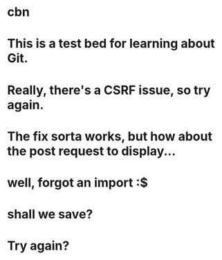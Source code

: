 # cbn
# This is a test bed for learning about Git.
# Really, there's a CSRF issue, so try again.
# The fix sorta works, but how about the post request to display...
# well, forgot an import :$
# shall we save?
# Try again?
